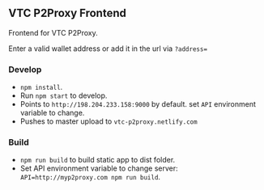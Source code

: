## VTC P2Proxy Frontend

Frontend for VTC P2Proxy.

Enter a valid wallet address or add it in the url via `?address=`

### Develop

- `npm install`.
- Run `npm start` to develop.
- Points to `http://198.204.233.158:9000` by default. set `API` environment variable to change.
- Pushes to master upload to `vtc-p2proxy.netlify.com`

### Build

- `npm run build` to build static app to dist folder.
- Set API environment variable to change server: `API=http://myp2proxy.com npm run build`.
